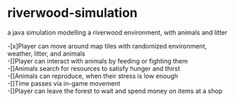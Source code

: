 # riverwood-simulation
a java simulation modelling a riverwood environment, with animals and litter

-[x]Player can move around map tiles with randomized environment, weather, litter, and animals  
-[]Player can interact with animals by feeding or fighting them  
-[]Animals search for resources to satisfy hunger and thirst  
-[]Animals can reproduce, when their stress is low enough  
-[]Time passes via in-game movement  
-[]Player can leave the forest to wait and spend money on items at a shop  

